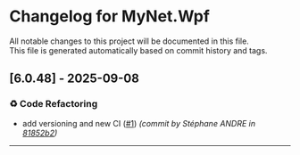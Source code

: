 # Changelog for MyNet.Wpf

All notable changes to this project will be documented in this file.  
This file is generated automatically based on commit history and tags.




## [6.0.48] - 2025-09-08


### ♻️ Code Refactoring

- add versioning and new CI ([#1](https://github.com/sandre58/MyNet/issues/1)) *(commit by Stéphane ANDRE in [81852b2](https://github.com/sandre58/MyNet/commit/81852b2d63ece675b59e57a9497bec3fd444f95b))*











---

